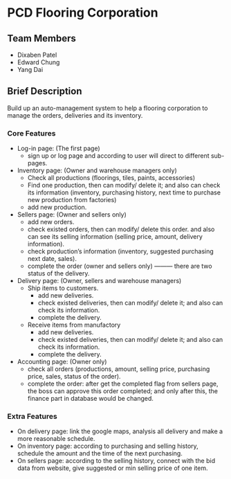 # PCD Flooring Corporation

## Team Members
- Dixaben Patel
- Edward Chung
- Yang Dai

## Brief Description
Build up an auto-management system to help a flooring corporation to manage the orders, deliveries and its inventory.

### Core Features
- Log-in page: (The first page)
  - sign up or log page and according to user will direct to different sub-pages.
- Inventory page: (Owner and warehouse managers only)
    -  Check all productions (floorings, tiles, paints, accessories)
    -  Find one production, then can modify/ delete it; and also can check its information (inventory, purchasing history, next time to purchase new production from factories) 
    -  add new production.
- Sellers page: (Owner and sellers only)
  - add new orders.
  - check existed orders, then can modify/ delete this order. and also can see its selling information (selling price, amount, delivery information).
  - check production’s information (inventory, suggested purchasing next date, sales).
  - complete the order (owner and sellers only) ——— there are two status of the delivery.
- Delivery page: (Owner, sellers and warehouse managers) 
  -  Ship items to customers.
      - add new deliveries.
      -  check existed deliveries, then can modify/ delete it; and also can check its information.
      -  complete the delivery.
  -  Receive items from manufactory
      - add new deliveries.
      -  check existed deliveries, then can modify/ delete it; and also can check its information.
      -  complete the delivery.
- Accounting page: (Owner only)
  - check all orders (productions, amount, selling price, purchasing price, sales, status of the order).
  - complete the order: after get the completed flag from sellers page, the boss can approve this order completed; and only after this, the finance part in database would be changed.
### Extra Features
- On delivery page: link the google maps, analysis all delivery and make a more reasonable schedule.
- On inventory page: according to purchasing and selling history, schedule the amount and the time of the next purchasing.
- On sellers page: according to the selling history, connect with the bid data from website, give suggested or min selling price of one item.


